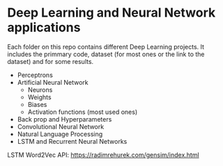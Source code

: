 # Deep Learning and Neural Network applications 


Each folder on this repo contains different Deep Learning projects. It includes the primmary code, dataset (for most ones or the link to the dataset) and for some results.

- Perceptrons 
- Artificial Neural Network
  - Neurons
  - Weights
  - Biases
  - Activation functions (most used ones) 
- Back prop and Hyperparameters
- Convolutional Neural Network
- Natural Language Processing
- LSTM and Recurrent Neural Networks


LSTM Word2Vec API: https://radimrehurek.com/gensim/index.html
